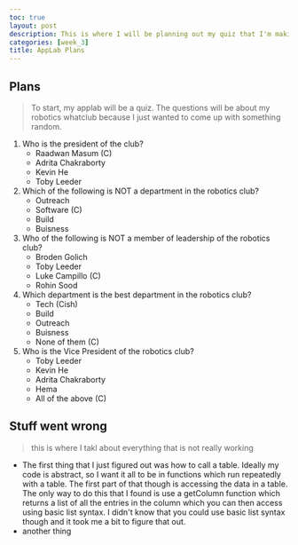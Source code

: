 ```yaml
---
toc: true
layout: post
description: This is where I will be planning out my quiz that I'm making in AppLab
categories: [week_3]
title: AppLab Plans
---
```


## Plans

 > To start, my applab will be a quiz. The questions will be about my robotics whatclub because I just wanted to come up with something random. 
1. Who is the president of the club?
    - Raadwan Masum (C)
    - Adrita Chakraborty
    - Kevin He
    - Toby Leeder
2. Which of the following is NOT a department in the robotics club?
    - Outreach
    - Software (C)
    - Build
    - Buisness
3. Who of the following is NOT a member of leadership of the robotics club?
    - Broden Golich
    - Toby Leeder
    - Luke Campillo (C)
    - Rohin Sood
4. Which department is the best department in the robotics club?
    - Tech (Cish)
    - Build
    - Outreach
    - Buisness
    - None of them (C)
5. Who is the Vice President of the robotics club?
    - Toby Leeder
    - Kevin He
    - Adrita Chakraborty
    - Hema 
    - All of the above (C)

## Stuff went wrong
> this is where I takl about everything that is not really working

- The first thing that I just figured out was how to call a table. Ideally my code is abstract, so I want it all to be in functions which run repeatedly with a table. The first part of that though is accessing the data in a table. The only way to do this that I found is use a getColumn function which returns a list of all the entries in the column which you can then access using basic list syntax. I didn't know that you could use basic list syntax though and it took me a bit to figure that out. 
- another thing
